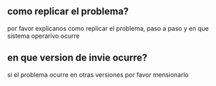 ## como replicar el problema?
por favor explicanos como replicar el problema, paso a paso y en que sistema operarivo ocurre
## en que version de invie ocurre?
si el problema ocurre en otras versiones por favor mensionarlo
